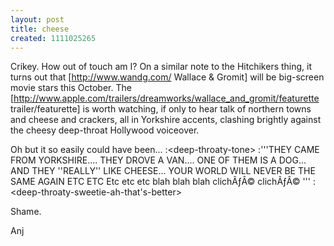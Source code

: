 ```yaml
---
layout: post
title: cheese
created: 1111025265
---
```

Crikey.  How out of touch am I?  On a similar note to the Hitchikers thing, it turns out that [http://www.wandg.com/ Wallace & Gromit] will be big-screen movie stars this October.  The [http://www.apple.com/trailers/dreamworks/wallace_and_gromit/featurette trailer/featurette] is worth watching, if only to hear talk of northern towns and cheese and crackers, all in Yorkshire accents, clashing brightly against the cheesy deep-throat Hollywood voiceover.
<!--break-->
Oh but it so easily could have been...
:&lt;deep-throaty-tone>
:'''THEY CAME FROM YORKSHIRE....  THEY DROVE A VAN....  ONE OF THEM IS A DOG... AND THEY ''REALLY'' LIKE CHEESE...  YOUR WORLD WILL NEVER BE THE SAME AGAIN ETC ETC Etc etc etc blah blah blah clichÃƒÂ© clichÃƒÂ© '''
:&lt;deep-throaty-sweetie-ah-that's-better>

Shame.

Anj
